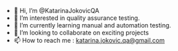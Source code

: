 - 👋 Hi, I’m @KatarinaJokovicQA
- 👀 I’m interested in quality assurance testing.
- 🌱 I’m currently learning manual and automation testing.
- 💞️ I’m looking to collaborate on exciting projects
- 📫 How to reach me : katarina.jokovic.qa@gmail.com

<!---
KatarinaJokovicQA/KatarinaJokovicQA is a ✨ special ✨ repository because its `README.md` (this file) appears on your GitHub profile.
You can click the Preview link to take a look at your changes.
--->
